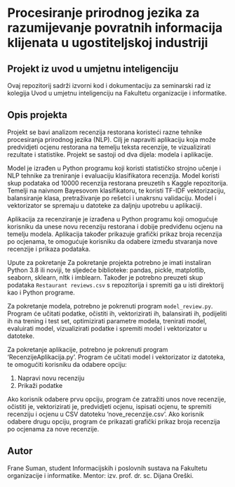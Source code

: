 # Procesiranje prirodnog jezika za razumijevanje povratnih informacija klijenata u ugostiteljskoj industriji
## Projekt iz uvod u umjetnu inteligenciju

Ovaj repozitorij sadrži izvorni kod i dokumentaciju za seminarski rad iz kolegija Uvod u umjetnu inteligenciju na Fakultetu organizacije i informatike.

## Opis projekta
Projekt se bavi analizom recenzija restorana koristeći razne tehnike procesiranja prirodnog jezika (NLP). Cilj je napraviti aplikaciju koja može predvidjeti ocjenu restorana na temelju teksta recenzije, te vizualizirati rezultate i statistike. Projekt se sastoji od dva dijela: modela i aplikacije.

Model je izrađen u Python programu koji koristi statističko strojno učenje i NLP tehnike za treniranje i evaluaciju klasifikatora recenzija. Model koristi skup podataka od 10000 recenzija restorana preuzetih s Kaggle repozitorija. Temelji na naivnom Bayesovom klasifikatoru, te koristi TF-IDF vektorizaciju, balansiranje klasa, pretraživanje po rešetci i unakrsnu validaciju. Model i vektorizator se spremaju u datoteke za daljnju upotrebu u aplikaciji.

Aplikacija za recenziranje je izrađena u Python programu koji omogućuje korisniku da unese novu recenziju restorana i dobije predviđenu ocjenu na temelju modela. Aplikacija također prikazuje grafički prikaz broja recenzija po ocjenama, te omogućuje korisniku da odabere između stvaranja nove recenzije i prikaza podataka.

Upute za pokretanje
Za pokretanje projekta potrebno je imati instaliran Python 3.8 ili noviji, te sljedeće biblioteke: pandas, pickle, matplotlib, seaborn, sklearn, nltk i imblearn. Također je potrebno preuzeti skup podataka `Restaurant reviews.csv` s repozitorija i spremiti ga u isti direktorij kao i Python programe.

Za pokretanje modela, potrebno je pokrenuti program `model_review.py`. Program će učitati podatke, očistiti ih, vektorizirati ih, balansirati ih, podijeliti ih na trening i test set, optimizirati parametre modela, trenirati model, evaluirati model, vizualizirati podatke i spremiti model i vektorizator u datoteke.

Za pokretanje aplikacije, potrebno je pokrenuti program ‘RecenzijeAplikacija.py’. Program će učitati model i vektorizator iz datoteka, te omogućiti korisniku da odabere opciju: 

1) Napravi novu recenziju
2) Prikaži podatke

Ako korisnik odabere prvu opciju, program će zatražiti unos nove recenzije, očistiti je, vektorizirati je, predvidjeti ocjenu, ispisati ocjenu, te spremiti recenziju i ocjenu u CSV datoteku ‘nove_recenzije.csv’. Ako korisnik odabere drugu opciju, program će prikazati grafički prikaz broja recenzija po ocjenama za nove recenzije.

## Autor
Frane Suman, student Informacijskih i poslovnih sustava na Fakultetu organizacije i informatike. Mentor: izv. prof. dr. sc. Dijana Oreški.
